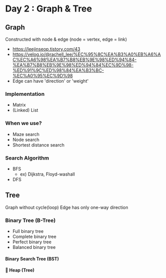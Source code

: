 # Day 2 : Graph & Tree
## Graph
Constructed with node & edge
(node = vertex, edge = link)
- https://leejinseop.tistory.com/43
- https://velog.io/@rachell_lee/%EC%95%8C%EA%B3%A0%EB%A6%AC%EC%A6%98%EA%B7%B8%EB%9E%98%ED%94%84-%EA%B7%B8%EB%9E%98%ED%94%84%EC%9D%98-%ED%91%9C%ED%98%84%EA%B3%BC-%EC%A0%95%EC%9D%98
- Edge can have 'direction' or 'weight'

### Implementation
- Matrix
- (Linked) List

### When we use?
- Maze search
- Node search
- Shortest distance search

### Search Algorithm
- BFS
  - ex) Dijkstra, Floyd-washall
- DFS

## Tree
Graph without cycle(loop)
Edge has only one-way direction

### Binary Tree (B-Tree)
- Full binary tree
- Complete binary tree
- Perfect binary tree
- Balanced binary tree

#### Binary Search Tree (BST)

#### 🌟 Heap (Tree)
